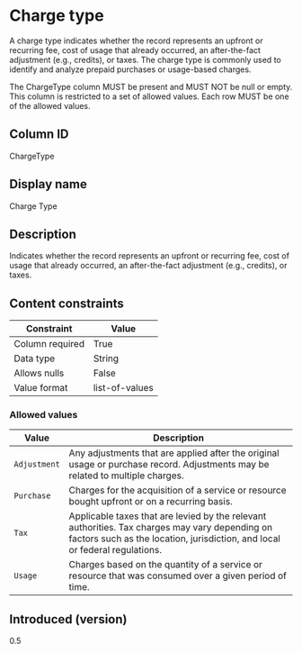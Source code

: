 # Charge type

A charge type indicates whether the record represents an upfront or recurring fee, cost of usage that already occurred, an after-the-fact adjustment (e.g., credits), or taxes. The charge type is commonly used to identify and analyze prepaid purchases or usage-based charges.

The ChargeType column MUST be present and MUST NOT be null or empty. This column is restricted to a set of allowed values. Each row MUST be one of the allowed values.

## Column ID

ChargeType

## Display name

Charge Type

## Description

Indicates whether the record represents an upfront or recurring fee, cost of usage that already occurred, an after-the-fact adjustment (e.g., credits), or taxes.

## Content constraints

| Constraint      | Value          |
| --------------- | -------------- |
| Column required | True           |
| Data type       | String         |
| Allows nulls    | False          |
| Value format    | list-of-values |

### Allowed values

| Value        | Description                                                                                                                                                                   |
| ------------ | ----------------------------------------------------------------------------------------------------------------------------------------------------------------------------- |
| `Adjustment` | Any adjustments that are applied after the original usage or purchase record. Adjustments may be related to multiple charges.                                                 |
| `Purchase`   | Charges for the acquisition of a service or resource bought upfront or on a recurring basis.                                                                                  |
| `Tax`        | Applicable taxes that are levied by the relevant authorities. Tax charges may vary depending on factors such as the location, jurisdiction, and local or federal regulations. |
| `Usage`      | Charges based on the quantity of a service or resource that was consumed over a given period of time.                                                                         |

## Introduced (version)

0.5
